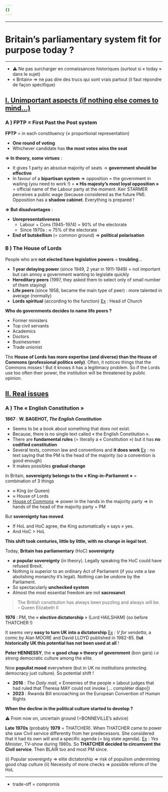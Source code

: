 ```yaml
---
{}
---
```

***
# Britain’s parliamentary system fit for purpose today ?
***
- ⚠ Ne pas surcharger en connaissances historiques (surtout si « today » dans le sujet)
- « Britain» ⇒ ne pas dire des trucs qui sont vrais partout (il faut répondre de façon spécifique)

## <u>I. Unimportant aspects (if nothing else comes to mind…)</u>

### A ) FPTP = First Past the Post system

**FPTP** = in each constituency (≠ proportional representation)
- **One round of voting** 
- Whichever candidate has **the most votes wins the seat** 

**⇒ In theory, some virtues** : 
- It gives 1 party an absolue majority of seats → **government should be effective**
- In favour of a **bipartisan system** ⇒ opposition = the government in waiting (you need to work !) = **« His majesty’s most loyal opposition »** = official name of the Labour party at the moment. Keir STARMER perceives a public wage (because considered as the future PM). Opposition has a **shadow cabinet**. Everything is prepared ! 

**⇒ But disadvantages** : 
- **Unrepresentativeness** 
	- Labour + Cons (1945-1974) = 90% of the electorate  
	- Since 1970s : ≈ 75% of the electorate 
- **End of butskellism** (= common ground) ⇒ **political polarisation**  
### B ) The House of Lords 

People who are **not elected have legislative powers** = **troubling**… 
- **1 year delaying power** (since 1949, 2 year in 1911-1949) = not important but can annoy a government wanting to legislate quickly
- **Hereditary peers** (1997, they asked them to select only of small number of them staying)
- **Life peers** (since 1958, became the main type of peer) : more talented in average (normally) 
- **Lords spiritual** (according to the function) <u>Ex</u> : Head of Church 

**Who do governments decides to name life peers ?** 
- Former ministers 
- Top civil servants 
- Academics 
- Doctors 
- Businessmen 
- Trade unionist 

The **House of Lords has more expertise (and diverse) than the House of Commons (professional politics only)**. Often, it notices things that the Commons misses ! But it knows it has a legitimacy problem. So if the Lords use too often their power, the institution will be threatened by public opinion.                

## <u>II. Real issues</u>

### A ) The « English Constitution »

**1867** : **W. BAGEHOT, *The English Constitution*** 
- Seems to be a book about something that does not exist. 
- Because, there is no single text called « the English Constitution ». 
- There are **fundamental rules** (= literally a « Constitution ») but it has **no codified constitution** 
- Several texts, common law and conventions and **it does work** <u>Ex</u> : no text saying that the PM is the head of the majority (so a convention is good enough)
- It makes possibles **gradual change**

In Britain, **sovereignty belongs to the « King-in-Parliament »** = combination of 3 things 
- ≈ King (or Queen)
- ≈ House of Lords 
- <u>House of Commons</u> ⇒ power in the hands in the majority party ⇒ in hands of the head of the majority party = PM 

But **sovereignty has moved**. 
- If HoL and HoC agree, the King automatically « says » yes. 
- And HoC > HoL 

**This shift took centuries, little by little, with no change in legal text**. 

Today, **Britain has parliamentary** (HoC) **sovereignty** 
- **∅ popular sovereignty** (in theory). Legally speaking the HoC could have refused Brexit. 
-  Nothing is superior to an ordinary Act of Parliament (if you vote a law abolishing monarchy it’s legal). Nothing can be undone by the Parliament. 
- So spectacularly **unchecked system** 
- Almost the most essential freedom are not **sacrosanct** 

> The British constitution has always been puzzling and always will be. – Queen Elizabeth II 

**1976** : PM, the « **elective dictatorship** » (Lord HAILSHAM) (so before THATCHER !)

It seems very **easy to turn UK into a dictatorship** <u>Ex</u> : *V for vendetta*, a comic by Alan MOORE and David LLOYD published in 1982-85. B**ut historically UK this potential has not been used at all** ! 

**Peter HENNESSY**, the **« good chap » theory of government** (bon gars) *i.e* strong democratic culture among the elite. 

Now **populist mood** everywhere (but in UK no institutions protecting democracy just culture). So potential shift ! 
- **2016** : *The Daily mail*, « Ennemies of the people » (about judges that had ruled that Theresa MAY could not invoke [… compléter diapo])
- **2023** : Rwanda Bill encroaching on the European Convention of Human Rights 

**When the decline in the political culture started to develop ?** 

⚠ From now on, uncertain ground (=BONNEVILLE’s advice)

**Late 1970s** (probably **1979** = THATCHER). When THATCHER came to power she saw Civil service differently from her predecessors. She considered that it had its own will and a specific agenda (= big state agenda). <u>Ex</u> : *Yes Minister*, TV-show during 1980s. So **THATCHER decided to circumvent the Civil service**. Then BLAIR too and most PM since. 

(i) Popular sovereignty ⇒ elite dictatorship ⇒ risk of populism undermining good chap culture 
(ii) Necessity of more checks ⇒ possible reform of the HoL 




***
- trade-off = compromis 





